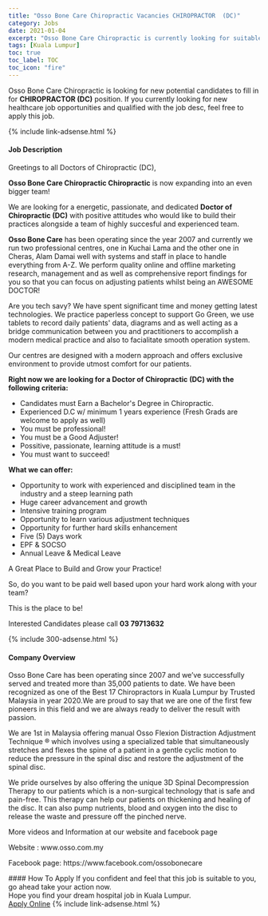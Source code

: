 ```yaml
---
title: "Osso Bone Care Chiropractic Vacancies CHIROPRACTOR  (DC)" 
category: Jobs 
date: 2021-01-04 
excerpt: "Osso Bone Care Chiropractic is currently looking for suitable person to fill in the CHIROPRACTOR  (DC) which positioned at Kuala Lumpur" 
tags: [Kuala Lumpur] 
toc: true 
toc_label: TOC 
toc_icon: "fire" 
--- 
```


<p>Osso Bone Care Chiropractic is looking for new potential candidates to fill in for <b>CHIROPRACTOR  (DC)</b> position. If you currently looking for new healthcare job opportunities and qualified with the job desc, feel free to apply this job.
</p>{% include link-adsense.html %} 
<div><div><div><h4>Job Description</h4></div></div><div><div><span><div><p>Greetings to all Doctors of Chiropractic (DC),</p><p><strong>Osso Bone Care Chiropractic Chiropractic</strong> is now expanding into an even bigger team!</p><p>We are looking for a energetic, passionate, and dedicated <strong>Doctor of Chiropractic (DC)</strong> with positive attitudes who would like to build their practices alongside a team of highly succesful and experienced team.</p><p><strong>Osso Bone Care</strong> has been operating since the year 2007 and currently we run two professional centres, one in Kuchai Lama and the other one in Cheras, Alam Damai well with systems and staff in place to handle everything from A-Z. We perform quality online and offline marketing research, management and as well as comprehensive report findings for you so that you can focus on adjusting patients whilst being an AWESOME DOCTOR!</p><p>Are you tech savy? We have spent significant time and money getting latest technologies. We practice paperless concept to support Go Green, we use tablets to record daily patients' data, diagrams and as well acting as a bridge communication between you and practitioners to accomplish a modern medical practice and also to facialitate smooth operation system.</p><p>Our centres are designed with a modern approach and offers exclusive environment to provide utmost comfort for our patients.</p><p><strong>Right now we are looking for a Doctor of&#160;Chiropractic (DC) with the following criteria:</strong>&#160;&#160;</p><ul><li>Candidates must Earn a Bachelor's Degree in Chiropractic.</li><li>Experienced D.C w/ minimum 1 years experience (Fresh Grads are welcome to apply as well)</li><li>You must be professional!</li><li>You must be a Good Adjuster!</li><li>Possitive, passionate, learning attitude is a must!</li><li>You must want to succeed!</li></ul><p><strong>What we can offer:</strong></p><ul><li>Opportunity to work with experienced and disciplined team in the industry and a steep learning path</li><li>Huge career advancement and growth</li><li>Intensive training program</li><li>Opportunity to learn various adjustment techniques</li><li>Opportunity for further hard skills enhancement</li><li>Five (5) Days work</li><li>EPF &amp; SOCSO</li><li>Annual Leave &amp; Medical Leave</li></ul><p>A Great Place to Build and Grow your Practice!</p><p>So, do you want to be paid well based upon your hard work along with your team?</p><p>This is the place to be!</p><p>Interested Candidates please call <strong>03 79713632</strong></p></div></span></div></div></div> 
{% include 300-adsense.html %} 
<div><div><div><h4>Company Overview</h4></div></div><div><div><span><div><p>Osso Bone Care has been operating since 2007 and we&#8217;ve successfully served and treated more than 35,000 patients to date. We have been recognized as one of the Best 17 Chiropractors in Kuala Lumpur  by Trusted Malaysia in year 2020.We are proud to say that we are one of the first few pioneers in this field and we are always ready to deliver the result with passion.</p><p>We are 1st in Malaysia offering manual Osso Flexion Distraction Adjustment Technique &#174; which involves using a specialized table that simultaneously stretches and flexes the spine of a patient in a gentle cyclic motion to reduce the pressure in the spinal disc and restore the adjustment of the spinal disc.</p><p>We pride ourselves by also offering the unique 3D Spinal Decompression Therapy to our patients which is a non-surgical technology that is safe and pain-free. This therapy can help our patients on thickening and healing of the disc. It can also pump nutrients, blood and oxygen into the disc to release the waste and pressure off the pinched nerve.</p><p>More videos and Information at our website and facebook page</p><p>Website : www.osso.com.my</p><p>Facebook page: https://www.facebook.com/ossobonecare</p></div></span></div></div></div> 
#### How To Apply 
If you confident and feel that this job is suitable to you, go ahead take your action now. <br/> 
Hope you find your dream hospital job in Kuala Lumpur. <br/> 
<a href="https://www.jobstreet.com.my/en/job/chiropractor-dc-4448498?jobId=jobstreet-my-job-4448498&sectionRank=15&token=0~1b653b48-c70c-4213-ba04-3d1cb94480c6&fr=SRP%20View%20In%20New%20Ta" class="btn btn--warning" target="_blank" rel="nofollow noopenner">Apply Online</a> 
{% include link-adsense.html %} 